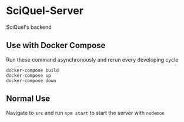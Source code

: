 # SciQuel-Server
SciQuel's backend 

## Use with Docker Compose
Run these command asynchronously and rerun every developing cycle
```
docker-compose build
docker-compose up
docker-compose down
```

## Normal Use
Navigate to `src` and run `npm start` to start the server with `nodemon`